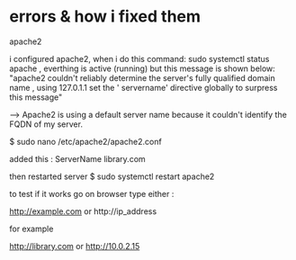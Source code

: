 

# errors & how i fixed them 

apache2 

i configured apache2, when i do this command: sudo systemctl status apache , everthing is active  (running) but this message is shown below: 
"apache2 couldn't reliably determine the server's fully qualified domain name , using 127.0.1.1 set the ' servername' directive globally to surpress this message"

--> Apache2 is using a default server name because it couldn't identify the FQDN of my server.


$ sudo nano /etc/apache2/apache2.conf

added this : 
ServerName library.com


then restarted server
$ sudo systemctl restart apache2

to test if it works
go on browser 
type either : 


http://example.com
or
http://ip_address

for example

http://library.com or http://10.0.2.15